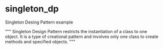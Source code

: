 # singleton_dp
Singleton Desing Pattern example 


"""
Singleton Design Pattern restricts the instantiation of a class to one object.
It is a type of creational pattern and involves only one class to create methods and specified objects.
"""
